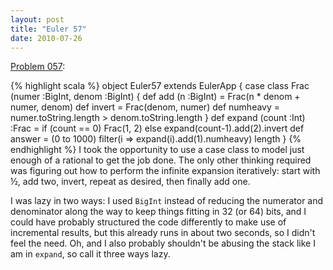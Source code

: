 ```yaml
---
layout: post
title: "Euler 57"
date: 2010-07-26
---
```


[Problem 057]\:

{% highlight scala %}
object Euler57 extends EulerApp {
  case class Frac (numer :BigInt, denom :BigInt) {
    def add (n :BigInt) = Frac(n * denom + numer, denom)
    def invert = Frac(denom, numer)
    def numheavy = numer.toString.length > denom.toString.length
  }
  def expand (count :Int) :Frac = if (count == 0) Frac(1, 2)
                                  else expand(count-1).add(2).invert
  def answer = (0 to 1000) filter(i => expand(i).add(1).numheavy) length
}
{% endhighlight %}
I took the opportunity to use a case class to model just enough of a rational to get the job done. The only other thinking required was figuring out how to perform the infinite expansion iteratively: start with ½, add two, invert, repeat as desired, then finally add one.

I was lazy in two ways: I used <code>BigInt</code> instead of reducing the numerator and denominator along the way to keep things fitting in 32 (or 64) bits, and I could have probably structured the code differently to make use of incremental results, but this already runs in about two seconds, so I didn't feel the need. Oh, and I also probably shouldn't be abusing the stack like I am in <code>expand</code>, so call it three ways lazy.


[Problem 057]: http://projecteuler.net/index.php?section=problems&id=57
